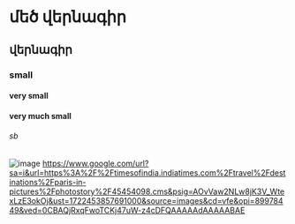 # մեծ վերնագիր
## վերնագիր
### small
#### very small
#### very much  small
###### sb
![image](https://github.com/user-attachments/assets/655fedc8-afc4-47b3-b6bc-c636470522c4)
https://www.google.com/url?sa=i&url=https%3A%2F%2Ftimesofindia.indiatimes.com%2Ftravel%2Fdestinations%2Fparis-in-pictures%2Fphotostory%2F45454098.cms&psig=AOvVaw2NLw8jK3V_WtexLzE3okOj&ust=1722453857691000&source=images&cd=vfe&opi=89978449&ved=0CBAQjRxqFwoTCKj47uW-z4cDFQAAAAAdAAAAABAE
